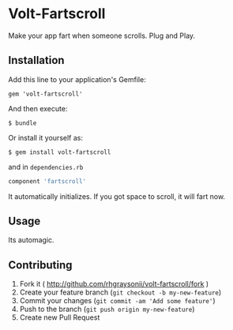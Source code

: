 # Volt-Fartscroll

Make your app fart when someone scrolls. Plug and Play.

## Installation

Add this line to your application's Gemfile:

    gem 'volt-fartscroll'

And then execute:

    $ bundle

Or install it yourself as:

    $ gem install volt-fartscroll


and in `dependencies.rb`

```RUBY
component 'fartscroll'
```

It automatically initializes. If you got space to scroll, it will fart now.
## Usage
Its automagic.

## Contributing

1. Fork it ( http://github.com/rhgraysonii/volt-fartscroll/fork )
2. Create your feature branch (`git checkout -b my-new-feature`)
3. Commit your changes (`git commit -am 'Add some feature'`)
4. Push to the branch (`git push origin my-new-feature`)
5. Create new Pull Request
